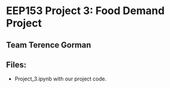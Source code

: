 # EEP153 Project 3: Food Demand Project

## Team Terence Gorman

## Files:
- Project_3.ipynb with our project code.